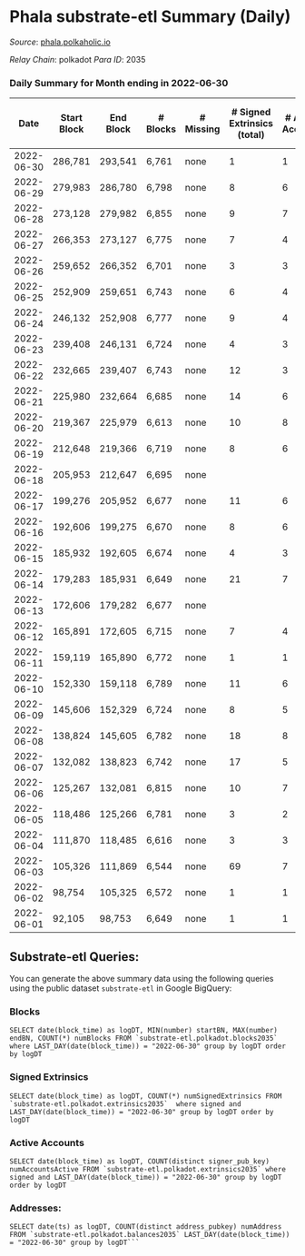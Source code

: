 # Phala substrate-etl Summary (Daily)

_Source_: [phala.polkaholic.io](https://phala.polkaholic.io)

*Relay Chain*: polkadot
*Para ID*: 2035



### Daily Summary for Month ending in 2022-06-30


| Date | Start Block | End Block | # Blocks | # Missing | # Signed Extrinsics (total) | # Active Accounts | # Addresses with Balances | # Events | # Transfers | # XCM Transfers In | # XCM Transfers Out |
| ---- | ----------- | --------- | -------- | --------- | --------------------------- | ----------------- | ------------------------- | -------- | ----------- | ------------------ | ------------------- |
| 2022-06-30 | 286,781 | 293,541 | 6,761 | none  | 1 | 1 | 2,466 | 13,534 |   |   |   |
| 2022-06-29 | 279,983 | 286,780 | 6,798 | none  | 8 | 6 | 2,466 | 13,636 |   |   |   |
| 2022-06-28 | 273,128 | 279,982 | 6,855 | none  | 9 | 7 | 2,466 | 13,754 |   |   |   |
| 2022-06-27 | 266,353 | 273,127 | 6,775 | none  | 7 | 4 | 2,466 | 13,590 |   |   |   |
| 2022-06-26 | 259,652 | 266,352 | 6,701 | none  | 3 | 3 | 2,466 | 13,417 |   |   |   |
| 2022-06-25 | 252,909 | 259,651 | 6,743 | none  | 6 | 4 | 2,466 | 13,518 |   |   |   |
| 2022-06-24 | 246,132 | 252,908 | 6,777 | none  | 9 | 4 | 2,466 | 13,598 |   |   |   |
| 2022-06-23 | 239,408 | 246,131 | 6,724 | none  | 4 | 3 | 2,466 | 13,471 |   |   |   |
| 2022-06-22 | 232,665 | 239,407 | 6,743 | none  | 12 | 3 | 2,466 | 13,542 |   |   |   |
| 2022-06-21 | 225,980 | 232,664 | 6,685 | none  | 14 | 6 | 2,466 | 13,434 |   |   |   |
| 2022-06-20 | 219,367 | 225,979 | 6,613 | none  | 10 | 8 | 2,466 | 13,291 |   |   |   |
| 2022-06-19 | 212,648 | 219,366 | 6,719 | none  | 8 | 6 | 2,466 | 13,482 |   |   |   |
| 2022-06-18 | 205,953 | 212,647 | 6,695 | none  |  |  | 2,466 | 13,398 |   |   |   |
| 2022-06-17 | 199,276 | 205,952 | 6,677 | none  | 11 | 6 | 2,466 | 13,411 |   |   |   |
| 2022-06-16 | 192,606 | 199,275 | 6,670 | none  | 8 | 6 | 2,466 | 13,379 |   |   |   |
| 2022-06-15 | 185,932 | 192,605 | 6,674 | none  | 4 | 3 | 2,466 | 13,372 |   |   |   |
| 2022-06-14 | 179,283 | 185,931 | 6,649 | none  | 21 | 7 | 2,466 | 13,389 |   |   |   |
| 2022-06-13 | 172,606 | 179,282 | 6,677 | none  |  |  | 2,466 | 13,362 |   |   |   |
| 2022-06-12 | 165,891 | 172,605 | 6,715 | none  | 7 | 4 | 2,466 | 13,461 |   |   |   |
| 2022-06-11 | 159,119 | 165,890 | 6,772 | none  | 1 | 1 | 2,466 | 13,556 |   |   |   |
| 2022-06-10 | 152,330 | 159,118 | 6,789 | none  | 11 | 6 | 2,466 | 13,630 |   |   |   |
| 2022-06-09 | 145,606 | 152,329 | 6,724 | none  | 8 | 5 | 2,466 | 13,485 |   |   |   |
| 2022-06-08 | 138,824 | 145,605 | 6,782 | none  | 18 | 8 | 2,466 | 13,655 |   |   |   |
| 2022-06-07 | 132,082 | 138,823 | 6,742 | none  | 17 | 5 | 2,466 | 13,560 |   |   |   |
| 2022-06-06 | 125,267 | 132,081 | 6,815 | none  | 10 | 7 | 2,466 | 13,680 |   |   |   |
| 2022-06-05 | 118,486 | 125,266 | 6,781 | none  | 3 | 2 | 2,466 | 13,590 |   |   |   |
| 2022-06-04 | 111,870 | 118,485 | 6,616 | none  | 3 | 3 | 2,466 | 13,252 |   |   |   |
| 2022-06-03 | 105,326 | 111,869 | 6,544 | none  | 69 | 7 | 2,466 | 13,238 | 4,902 ($1,998,163) |   |   |
| 2022-06-02 | 98,754 | 105,325 | 6,572 | none  | 1 | 1 | 5 | 13,158 |   |   |   |
| 2022-06-01 | 92,105 | 98,753 | 6,649 | none  | 1 | 1 | 5 | 13,309 |   |   |   |

## Substrate-etl Queries:
You can generate the above summary data using the following queries using the public dataset `substrate-etl` in Google BigQuery:


### Blocks
```
SELECT date(block_time) as logDT, MIN(number) startBN, MAX(number) endBN, COUNT(*) numBlocks FROM `substrate-etl.polkadot.blocks2035`  where LAST_DAY(date(block_time)) = "2022-06-30" group by logDT order by logDT
```


### Signed Extrinsics
```
SELECT date(block_time) as logDT, COUNT(*) numSignedExtrinsics FROM `substrate-etl.polkadot.extrinsics2035`  where signed and LAST_DAY(date(block_time)) = "2022-06-30" group by logDT order by logDT
```


### Active Accounts
```
SELECT date(block_time) as logDT, COUNT(distinct signer_pub_key) numAccountsActive FROM `substrate-etl.polkadot.extrinsics2035` where signed and LAST_DAY(date(block_time)) = "2022-06-30" group by logDT order by logDT
```


### Addresses:
```
SELECT date(ts) as logDT, COUNT(distinct address_pubkey) numAddress FROM `substrate-etl.polkadot.balances2035` LAST_DAY(date(block_time)) = "2022-06-30" group by logDT```

